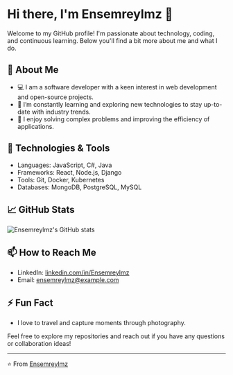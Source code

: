 # Hi there, I'm Ensemreylmz 👋

Welcome to my GitHub profile! I'm passionate about technology, coding, and continuous learning. Below you'll find a bit more about me and what I do.

## 🚀 About Me
- 💻 I am a software developer with a keen interest in web development and open-source projects.
- 🌱 I’m constantly learning and exploring new technologies to stay up-to-date with industry trends.
- 🤔 I enjoy solving complex problems and improving the efficiency of applications.

## 🔧 Technologies & Tools
- Languages: JavaScript, C#, Java
- Frameworks: React, Node.js, Django
- Tools: Git, Docker, Kubernetes
- Databases: MongoDB, PostgreSQL, MySQL

## 📈 GitHub Stats
![Ensemreylmz's GitHub stats](https://github-readme-stats.vercel.app/api?username=Ensemreylmz&show_icons=true&theme=radical)

## 📫 How to Reach Me
- LinkedIn: [linkedin.com/in/Ensemreylmz](https://linkedin.com/in/Enesemreylmz)
- Email: [ensemreylmz@example.com](mailto:ensemreylm2834@gmail.com)

## ⚡ Fun Fact
- I love to travel and capture moments through photography.

Feel free to explore my repositories and reach out if you have any questions or collaboration ideas!

---

⭐️ From [Ensemreylmz](https://github.com/Ensemreylmz)
